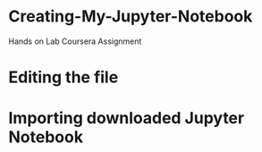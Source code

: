 # Creating-My-Jupyter-Notebook
Hands on Lab  Coursera Assignment
# Editing the file
# Importing downloaded Jupyter Notebook

